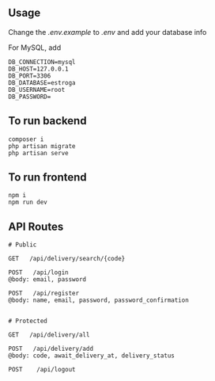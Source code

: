 
## Usage

Change the *.env.example* to *.env* and add your database info

For MySQL, add
```
DB_CONNECTION=mysql
DB_HOST=127.0.0.1
DB_PORT=3306
DB_DATABASE=estroga
DB_USERNAME=root
DB_PASSWORD=
```

## To run backend

```
composer i  
php artisan migrate
php artisan serve

```

## To run frontend
```
npm i  
npm run dev  

```

## API Routes

```
# Public

GET   /api/delivery/search/{code}

POST   /api/login
@body: email, password

POST   /api/register
@body: name, email, password, password_confirmation


# Protected

GET   /api/delivery/all

POST   /api/delivery/add
@body: code, await_delivery_at, delivery_status

POST    /api/logout
```